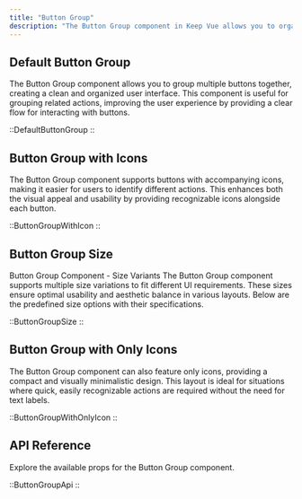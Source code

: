 ```yaml
---
title: "Button Group"
description: "The Button Group component in Keep Vue allows you to organize multiple buttons together, offering various button types, sizes, and states to meet your design needs. With options for icons and destructive actions, you can create visually cohesive and functional button groups for your application."
---
```


## Default Button Group

The Button Group component allows you to group multiple buttons together, creating a clean and organized user interface. This component is useful for grouping related actions, improving the user experience by providing a clear flow for interacting with buttons.

::DefaultButtonGroup
::

## Button Group with Icons

The Button Group component supports buttons with accompanying icons, making it easier for users to identify different actions. This enhances both the visual appeal and usability by providing recognizable icons alongside each button.

::ButtonGroupWithIcon
::

## Button Group Size

Button Group Component - Size Variants
The Button Group component supports multiple size variations to fit different UI requirements. These sizes ensure optimal usability and aesthetic balance in various layouts. Below are the predefined size options with their specifications.

::ButtonGroupSize
::

## Button Group with Only Icons

The Button Group component can also feature only icons, providing a compact and visually minimalistic design. This layout is ideal for situations where quick, easily recognizable actions are required without the need for text labels.

::ButtonGroupWithOnlyIcon
::

## API Reference

Explore the available props for the Button Group component.

::ButtonGroupApi
::

